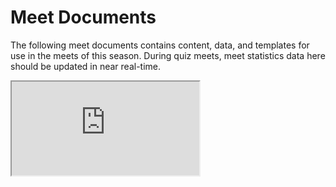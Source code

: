 <!--% hide_header_photo -->

# Meet Documents

The following meet documents contains content, data, and templates for use in
the meets of this season. During quiz meets, meet statistics data here should be
updated in near real-time.

<iframe
    src="https://drive.google.com/embeddedfolderview?id=1CaCAljxTWHC-5pfW5DHtHdoJsYe2LdLP#list"
    class="google_drive"></iframe>
